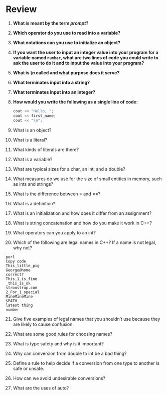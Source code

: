 # Review

1. **What is meant by the term *prompt*?**

2. **Which operator do you use to read into a variable?**

3. **What notations can you use to initialize an object?**

4. **If you want the user to input an integer value into your program for a variable named `number`, what are two lines of code you could write to ask the user to do it and to input the value into your program?**

5. **What is *\n* called and what purpose does it serve?**

6. **What terminates input into a string?**

7. **What terminates input into an integer?**

8. **How would you write the following as a single line of code:**
   ```cpp
   cout << "Hello, ";
   cout << first_name;
   cout << "\n";
9. What is an object?
10. What is a literal?

11. What kinds of literals are there?

12. What is a variable?

13. What are typical sizes for a char, an int, and a double?

14. What measures do we use for the size of small entities in memory, such as ints and strings?

15. What is the difference between = and ==?

16. What is a definition?

17. What is an initialization and how does it differ from an assignment?

18. What is string concatenation and how do you make it work in C++?

19. What operators can you apply to an int?

20. Which of the following are legal names in C++? If a name is not legal, why not?
```
perl
Copy code
This_little_pig
George@home
correct?
This_1_is_fine
_this_is_ok
stroustrup.com
2_For_1_special
MineMineMine
$PATH
latest thing
number
```
21. Give five examples of legal names that you shouldn’t use because they are likely to cause confusion.

22. What are some good rules for choosing names?

23. What is type safety and why is it important?

24. Why can conversion from double to int be a bad thing?

25. Define a rule to help decide if a conversion from one type to another is safe or unsafe.

26. How can we avoid undesirable conversions?

27. What are the uses of auto?

